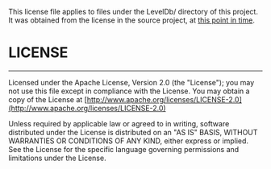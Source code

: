 ﻿This license file applies to files under the LevelDb/ directory of this project.  It was obtained from the license in the source project, 
at [this point in time](https://raw.githubusercontent.com/oodrive/leveldb.net/36c5a3321d7868b8b3b60b1e418d64b00878025b/README.md).

# LICENSE #

----------

Licensed under the Apache License, Version 2.0 (the "License"); you may not use this file except in compliance with the License. You may obtain a copy of the License at [http://www.apache.org/licenses/LICENSE-2.0](http://www.apache.org/licenses/LICENSE-2.0)

Unless required by applicable law or agreed to in writing, software distributed under the License is distributed on an "AS IS" BASIS, WITHOUT WARRANTIES OR CONDITIONS OF ANY KIND, either express or implied. See the License for the specific language governing permissions and limitations under the License.